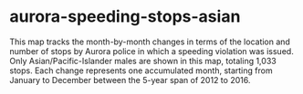 # aurora-speeding-stops-asian
This map tracks the month-by-month changes in terms of the location and number of stops by Aurora police in which a speeding violation was issued. Only Asian/Pacific-Islander males are shown in this map, totaling 1,033 stops. Each change represents one accumulated month, starting from January to December between the 5-year span of 2012 to 2016.